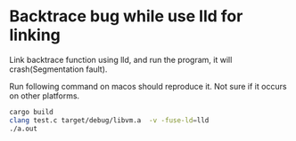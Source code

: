 # Backtrace bug while use lld for linking

Link backtrace function using lld, and run the program, it will crash(Segmentation fault).  

Run following command on macos should reproduce it. Not sure if it occurs on other platforms.

```bash
cargo build
clang test.c target/debug/libvm.a  -v -fuse-ld=lld
./a.out
```

